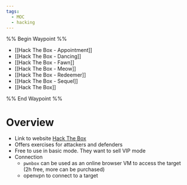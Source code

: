 ```yaml
---
tags:
  - MOC
  - hacking
---
```


%% Begin Waypoint %%
- [[Hack The Box - Appointment]]
- [[Hack The Box - Dancing]]
- [[Hack The Box - Fawn]]
- [[Hack The Box - Meow]]
- [[Hack The Box - Redeemer]]
- [[Hack The Box - Sequel]]
- [[Hack The Box]]

%% End Waypoint %%

# Overview

- Link to website [Hack The Box](https://www.hackthebox.com/)
- Offers exercises for attackers and defenders
- Free to use in basic mode. They want to sell VIP mode
- Connection
	- `pwnbox` can be used as an online browser VM to access the target (2h free, more can be purchased)
	- openvpn to connect to a target
